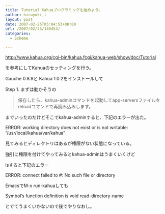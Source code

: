 ```yaml
---
title: Tutorial Kahuaプログラミングを始めよう。
author: hiroyuki_t
layout: post
date: 2007-02-25T05:04:53+00:00
url: /2007/02/25/140453/
categories:
  - Scheme

---
```

<div class="section">
  <p>
    <a href="http://www.kahua.org/cgi-bin/kahua.fcgi/kahua-web/show/doc/Tutorial" target="_blank">http://www.kahua.org/cgi-bin/kahua.fcgi/kahua-web/show/doc/Tutorial</a>
  </p>
  
  <p>
    を参考にしてKahuaのセッティングを行う。
  </p>
  
  <p>
    Gauche 0.8.9と Kahua 1.0.2をインストールして
  </p>
  
  <p>
    Step 1. まずは動かそうの
  </p>
  
  <blockquote>
    <p>
      保存したら、kahua-adminコマンドを起動してapp-serversファイルを reloadコマンドで再読み込みします。
    </p>
  </blockquote>
  
  <p>
    までいったのだけどそこでkahua-adminすると、下記のエラーが出た。
  </p>
  
  <p>
    ERROR: working directory does not exist or is not writable: &#8220;/usr/local/kahua/var/kahua&#8221;
  </p>
  
  <p>
    見てみるとディレクトリはあるが権限がない状態になっている。
  </p>
  
  <p>
  </p>
  
  <p>
    強引に権限を付けてやってみるとkahua-adminはうまくいくけど
  </p>
  
  <p>
    lsすると下記のエラー
  </p>
  
  <p>
    ERROR: connect failed to #<sockaddr unix &#8220;/usr/local/kahua/tmp/kahua/kahua&#8221;>: No such file or directory
  </p>
  
  <p>
  </p>
  
  <p>
    EmacsでM-x run-kahuaしても
  </p>
  
  <p>
    Symbol&#8217;s function definition is void read-directory-name
  </p>
  
  <p>
  </p>
  
  <p>
    とでてうまくいかないので後でやりなおし。
  </p>
</div>